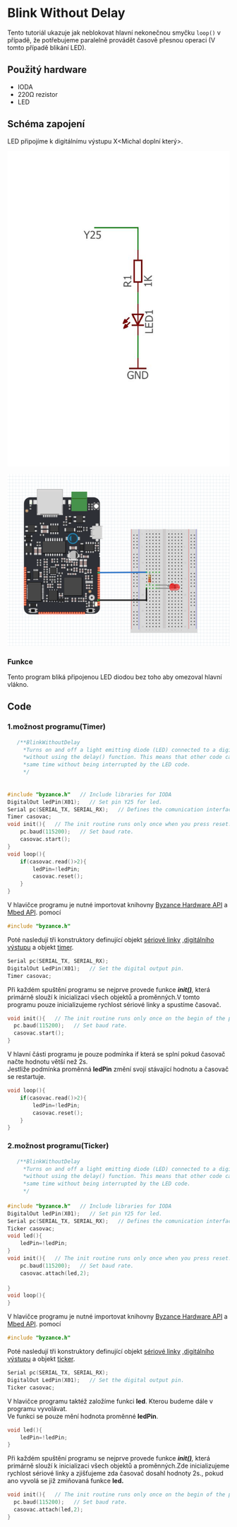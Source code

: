 # Blink Without Delay

Tento tutoriál ukazuje jak neblokovat hlavní nekonečnou smyčku `loop()` v případě, že potřebujeme paralelně provádět časově přesnou operaci \(V tomto případě blikání LED\).

## Použitý hardware

* IODA
* 220Ω rezistor
* LED

## Schéma zapojení

LED připojíme k digitálnímu výstupu X&lt;Michal doplní který&gt;.

![](../../../.gitbook/assets/untitled-page-001-2.jpg)

![](../../../.gitbook/assets/fade-fritzing%20%282%29.PNG)

### Funkce 

 Tento program bliká připojenou LED diodou bez toho aby omezoval hlavní vlákno.

## Code

### 1.možnost programu\(Timer\)

```cpp
   /**BlinkWithoutDelay
     *Turns on and off a light emitting diode (LED) connected to a digital pin,
     *without using the delay() function. This means that other code can run at the
     *same time without being interrupted by the LED code.
     */


#include "byzance.h"   // Include libraries for IODA
DigitalOut ledPin(X01);   // Set pin Y25 for led.
Serial pc(SERIAL_TX, SERIAL_RX);   // Defines the comunication interface if the serial line , SPI, CAN is needen in the program.
Timer casovac;
void init(){   // The init routine runs only once when you press reset.
    pc.baud(115200);   // Set baud rate.
    casovac.start();
}
void loop(){
    if(casovac.read()>2){
        ledPin=!ledPin;
        casovac.reset();
    }
}
```



V hlavičce programu je nutné importovat knihovny [Byzance Hardware API](../../programovani-hw/byzance-api/) a [Mbed API](../../programovani-hw/mbed-api/). pomocí 

```cpp
#include "byzance.h"
```

Poté nasledují tři konstruktory definující objekt [sériové linky](../komunikace-po-seriove-lince-uart-s-pc/) ,[digitálního výstupu](../../programovani-hw/mbed-api/vstupy-a-vystupy.md) a objekt [timer](../../programovani-hw/mbed-api/casovani.md#timer).

```cpp
Serial pc(SERIAL_TX, SERIAL_RX); 
DigitalOut LedPin(X01);   // Set the digital output pin.
Timer casovac;
```

Při každém spuštění programu se nejprve provede funkce _**init\(\)**,_ která primárně slouží k inicializaci všech objektů a proměnných.V tomto programu pouze inicializujeme rychlost sériové linky a spustíme časovač.

```cpp
void init(){   // The init routine runs only once on the begin of the program
  pc.baud(115200);   // Set baud rate.
  casovac.start();
}
```

V hlavní části programu je pouze podmínka if která se splní pokud časovač načte hodnotu větší než 2s.  
Jestliže podmínka proměnná **ledPin** změní svojí stávající hodnotu a časovač se restartuje.

```cpp
void loop(){
    if(casovac.read()>2){
        ledPin=!ledPin;
        casovac.reset();
    }
}
```

### 2.možnost programu\(Ticker\)

```cpp
   /**BlinkWithoutDelay
     *Turns on and off a light emitting diode (LED) connected to a digital pin,
     *without using the delay() function. This means that other code can run at the
     *same time without being interrupted by the LED code.
     */

#include "byzance.h"   // Include libraries for IODA
DigitalOut ledPin(X01);   // Set pin Y25 for led.
Serial pc(SERIAL_TX, SERIAL_RX);   // Defines the comunication interface if the serial line , SPI, CAN is needen in the program.
Ticker casovac;
void led(){
    ledPin=!ledPin;
}
void init(){   // The init routine runs only once when you press reset.
    pc.baud(115200);   // Set baud rate.
    casovac.attach(led,2);

}
void loop(){
}
```



V hlavičce programu je nutné importovat knihovny [Byzance Hardware API](../../programovani-hw/byzance-api/) a [Mbed API](../../programovani-hw/mbed-api/). pomocí

```cpp
#include "byzance.h"
```

Poté nasledují tři konstruktory definující objekt [sériové linky](../komunikace-po-seriove-lince-uart-s-pc/) ,[digitálního výstupu](../../programovani-hw/mbed-api/vstupy-a-vystupy.md) a objekt [ticker](../../programovani-hw/mbed-api/casovani.md#ticker).

```cpp
Serial pc(SERIAL_TX, SERIAL_RX); 
DigitalOut LedPin(X01);   // Set the digital output pin.
Ticker casovac;
```

V hlavičce programu taktéž založíme funkci **led**. Kterou budeme dále v programu vyvolávat.  
Ve funkci se pouze mění hodnota proměnné **ledPin**.

```cpp
void led(){
    ledPin=!ledPin;
}
```

Při každém spuštění programu se nejprve provede funkce _**init\(\)**,_ která primárně slouží k inicializaci všech objektů a proměnných.Zde inicializujeme rychlost sériové linky a zjišťujeme zda časovač dosahl hodnoty 2s., pokud ano vyvolá se již zmiňovaná funkce **led.**

```cpp
void init(){   // The init routine runs only once on the begin of the program
  pc.baud(115200);   // Set baud rate.
  casovac.attach(led,2);
}
```


